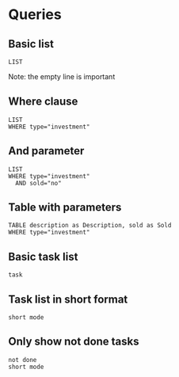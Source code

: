# Queries

## Basic list

```dataview
LIST

```

Note: the empty line is important


## Where clause

```dataview
LIST
WHERE type="investment"
```

## And parameter

```dataview
LIST
WHERE type="investment"
  AND sold="no"
```

## Table with parameters

```dataview
TABLE description as Description, sold as Sold
WHERE type="investment"
```

## Basic task list

```dataview
task

```

## Task list in short format

```tasks
short mode
```

## Only show not done tasks

```tasks
not done
short mode
```
